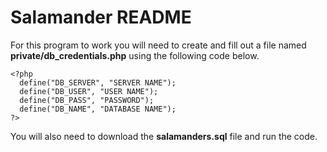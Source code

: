 
# Salamander README

For this program to work you will need to create and fill out a file named **private/db_credentials.php** using the following code below.

```
<?php 
  define("DB_SERVER", "SERVER NAME");
  define("DB_USER", "USER NAME");
  define("DB_PASS", "PASSWORD");
  define("DB_NAME", "DATABASE NAME");
?>
```

You will also need to download the **salamanders.sql** file and run the code.
